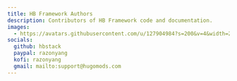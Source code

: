 ```yaml
---
title: HB Framework Authors
description: Contributors of HB Framework code and documentation.
images:
  - https://avatars.githubusercontent.com/u/127904984?s=200&v=4&width=200&height=200
socials:
  github: hbstack
  paypal: razonyang
  kofi: razonyang
  gmail: mailto:support@hugomods.com
---
```

